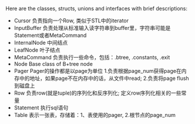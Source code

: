 Here are the classes, structs, unions and interfaces with brief descriptions:
 - Cursor	负责指向一个Row, 类似于STL中的iterator
 - InputBuffer	负责处理从标准输入读字符串到buffer里，字符串可能是Statement或者MetaCommand
 - InternalNode	中间结点
 - LeafNode	叶子结点
 -  MetaCommand	负责执行一些命令，包括：.btree, .constants, .exit
 - Node	Base class of B+tree node
 - Pager	Pager的操作都是以page为单位 1.负责根据page_num获得page在内存中的地址，如果page不在内存中的话，从文件中read; 2.负责将page flush到磁盘上
 - Row	负责row(就是tuple)的序列化和反序列化; 定义row序列化相关的一些常量
 - Statement	执行sql语句
 - Table	表示一张表，存储着：1、表使用的pager, 2.根节点的page_num